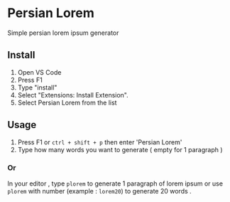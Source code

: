 # Persian Lorem

Simple persian lorem ipsum generator

## Install

1. Open VS Code
2. Press F1
3. Type "install"
4. Select "Extensions: Install Extension".
5. Select Persian Lorem from the list

## Usage

1. Press F1 or `ctrl + shift + p` then enter 'Persian Lorem'
2. Type how many words you want to generate ( empty for 1 paragraph )

### Or

In your editor , type `plorem` to generate 1 paragraph of lorem ipsum or use `plorem` with number (example : `lorem20`) to generate 20 words .

